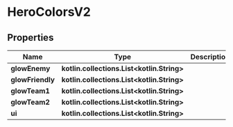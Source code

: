 
# HeroColorsV2

## Properties
Name | Type | Description | Notes
------------ | ------------- | ------------- | -------------
**glowEnemy** | **kotlin.collections.List&lt;kotlin.String&gt;** |  | 
**glowFriendly** | **kotlin.collections.List&lt;kotlin.String&gt;** |  | 
**glowTeam1** | **kotlin.collections.List&lt;kotlin.String&gt;** |  | 
**glowTeam2** | **kotlin.collections.List&lt;kotlin.String&gt;** |  | 
**ui** | **kotlin.collections.List&lt;kotlin.String&gt;** |  | 



